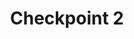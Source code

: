 ---
layout: default
title: Checkpoint 2
nav_order: 2
parent: Checkpoints
grand_parent: Armlab
last_modified_at: 2023-11-30 14:37:48 -0500
---